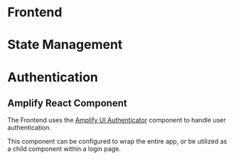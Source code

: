 # Frontend

# State Management

# Authentication

## Amplify React Component

The Frontend uses the [Amplify UI Authenticator](https://ui.docs.amplify.aws/react/connected-components/authenticator) component to handle user authentication.

This component can be configured to wrap the entire app, or be utilized as a child component within a login page.
